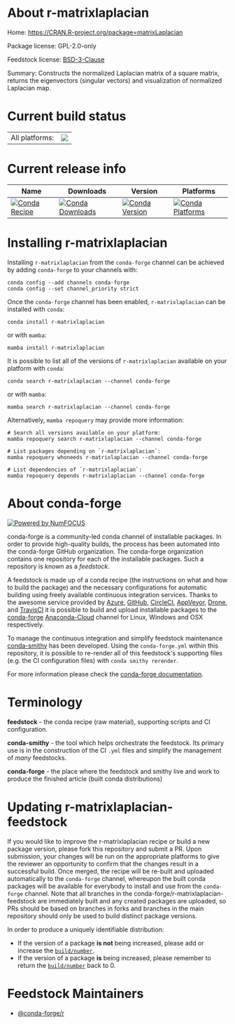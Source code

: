 About r-matrixlaplacian
=======================

Home: https://CRAN.R-project.org/package=matrixLaplacian

Package license: GPL-2.0-only

Feedstock license: [BSD-3-Clause](https://github.com/conda-forge/r-matrixlaplacian-feedstock/blob/main/LICENSE.txt)

Summary: Constructs the normalized Laplacian matrix of a square matrix, returns the eigenvectors (singular vectors) and visualization of normalized Laplacian map.

Current build status
====================


<table><tr><td>All platforms:</td>
    <td>
      <a href="https://dev.azure.com/conda-forge/feedstock-builds/_build/latest?definitionId=17897&branchName=main">
        <img src="https://dev.azure.com/conda-forge/feedstock-builds/_apis/build/status/r-matrixlaplacian-feedstock?branchName=main">
      </a>
    </td>
  </tr>
</table>

Current release info
====================

| Name | Downloads | Version | Platforms |
| --- | --- | --- | --- |
| [![Conda Recipe](https://img.shields.io/badge/recipe-r--matrixlaplacian-green.svg)](https://anaconda.org/conda-forge/r-matrixlaplacian) | [![Conda Downloads](https://img.shields.io/conda/dn/conda-forge/r-matrixlaplacian.svg)](https://anaconda.org/conda-forge/r-matrixlaplacian) | [![Conda Version](https://img.shields.io/conda/vn/conda-forge/r-matrixlaplacian.svg)](https://anaconda.org/conda-forge/r-matrixlaplacian) | [![Conda Platforms](https://img.shields.io/conda/pn/conda-forge/r-matrixlaplacian.svg)](https://anaconda.org/conda-forge/r-matrixlaplacian) |

Installing r-matrixlaplacian
============================

Installing `r-matrixlaplacian` from the `conda-forge` channel can be achieved by adding `conda-forge` to your channels with:

```
conda config --add channels conda-forge
conda config --set channel_priority strict
```

Once the `conda-forge` channel has been enabled, `r-matrixlaplacian` can be installed with `conda`:

```
conda install r-matrixlaplacian
```

or with `mamba`:

```
mamba install r-matrixlaplacian
```

It is possible to list all of the versions of `r-matrixlaplacian` available on your platform with `conda`:

```
conda search r-matrixlaplacian --channel conda-forge
```

or with `mamba`:

```
mamba search r-matrixlaplacian --channel conda-forge
```

Alternatively, `mamba repoquery` may provide more information:

```
# Search all versions available on your platform:
mamba repoquery search r-matrixlaplacian --channel conda-forge

# List packages depending on `r-matrixlaplacian`:
mamba repoquery whoneeds r-matrixlaplacian --channel conda-forge

# List dependencies of `r-matrixlaplacian`:
mamba repoquery depends r-matrixlaplacian --channel conda-forge
```


About conda-forge
=================

[![Powered by
NumFOCUS](https://img.shields.io/badge/powered%20by-NumFOCUS-orange.svg?style=flat&colorA=E1523D&colorB=007D8A)](https://numfocus.org)

conda-forge is a community-led conda channel of installable packages.
In order to provide high-quality builds, the process has been automated into the
conda-forge GitHub organization. The conda-forge organization contains one repository
for each of the installable packages. Such a repository is known as a *feedstock*.

A feedstock is made up of a conda recipe (the instructions on what and how to build
the package) and the necessary configurations for automatic building using freely
available continuous integration services. Thanks to the awesome service provided by
[Azure](https://azure.microsoft.com/en-us/services/devops/), [GitHub](https://github.com/),
[CircleCI](https://circleci.com/), [AppVeyor](https://www.appveyor.com/),
[Drone](https://cloud.drone.io/welcome), and [TravisCI](https://travis-ci.com/)
it is possible to build and upload installable packages to the
[conda-forge](https://anaconda.org/conda-forge) [Anaconda-Cloud](https://anaconda.org/)
channel for Linux, Windows and OSX respectively.

To manage the continuous integration and simplify feedstock maintenance
[conda-smithy](https://github.com/conda-forge/conda-smithy) has been developed.
Using the ``conda-forge.yml`` within this repository, it is possible to re-render all of
this feedstock's supporting files (e.g. the CI configuration files) with ``conda smithy rerender``.

For more information please check the [conda-forge documentation](https://conda-forge.org/docs/).

Terminology
===========

**feedstock** - the conda recipe (raw material), supporting scripts and CI configuration.

**conda-smithy** - the tool which helps orchestrate the feedstock.
                   Its primary use is in the construction of the CI ``.yml`` files
                   and simplify the management of *many* feedstocks.

**conda-forge** - the place where the feedstock and smithy live and work to
                  produce the finished article (built conda distributions)


Updating r-matrixlaplacian-feedstock
====================================

If you would like to improve the r-matrixlaplacian recipe or build a new
package version, please fork this repository and submit a PR. Upon submission,
your changes will be run on the appropriate platforms to give the reviewer an
opportunity to confirm that the changes result in a successful build. Once
merged, the recipe will be re-built and uploaded automatically to the
`conda-forge` channel, whereupon the built conda packages will be available for
everybody to install and use from the `conda-forge` channel.
Note that all branches in the conda-forge/r-matrixlaplacian-feedstock are
immediately built and any created packages are uploaded, so PRs should be based
on branches in forks and branches in the main repository should only be used to
build distinct package versions.

In order to produce a uniquely identifiable distribution:
 * If the version of a package **is not** being increased, please add or increase
   the [``build/number``](https://docs.conda.io/projects/conda-build/en/latest/resources/define-metadata.html#build-number-and-string).
 * If the version of a package **is** being increased, please remember to return
   the [``build/number``](https://docs.conda.io/projects/conda-build/en/latest/resources/define-metadata.html#build-number-and-string)
   back to 0.

Feedstock Maintainers
=====================

* [@conda-forge/r](https://github.com/conda-forge/r/)


